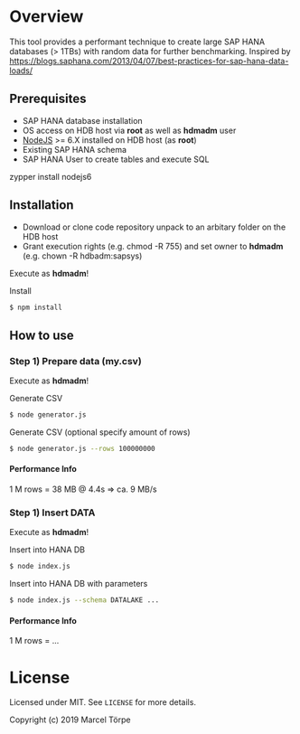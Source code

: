 # Overview

This tool provides a performant technique to create large SAP HANA databases (> 1TBs) with random data for further benchmarking.
Inspired by https://blogs.saphana.com/2013/04/07/best-practices-for-sap-hana-data-loads/

## Prerequisites

* SAP HANA database installation
* OS access on HDB host via **root** as well as **hdmadm** user
* [NodeJS](https://nodejs.org) >= 6.X installed on HDB host (as **root**)
* Existing SAP HANA schema
* SAP HANA User to create tables and execute SQL

zypper install nodejs6

## Installation

* Download or clone code repository unpack to an arbitary folder on the HDB host
* Grant execution rights (e.g. chmod -R <folder> 755) and set owner to **hdmadm** (e.g. chown -R <folder> hdbadm:sapsys)

Execute as **hdmadm**!

Install
```bash
$ npm install
```

## How to use

### Step 1) Prepare data (my.csv)

Execute as **hdmadm**!

Generate CSV
```bash
$ node generator.js
```

Generate CSV (optional specify amount of rows)
```bash
$ node generator.js --rows 100000000
```

#### Performance Info

1 M rows = 38 MB @ 4.4s => ca. 9 MB/s

### Step 1) Insert DATA

Execute as **hdmadm**!

Insert into HANA DB
```bash
$ node index.js
```

Insert into HANA DB with parameters
```bash
$ node index.js --schema DATALAKE ...
```

#### Performance Info

1 M rows = ...

# License

Licensed under MIT. See `LICENSE` for more details.

Copyright (c) 2019 Marcel Törpe